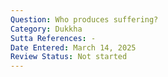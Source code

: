 ```yaml
---
Question: Who produces suffering?
Category: Dukkha
Sutta References: -
Date Entered: March 14, 2025
Review Status: Not started
---
```

